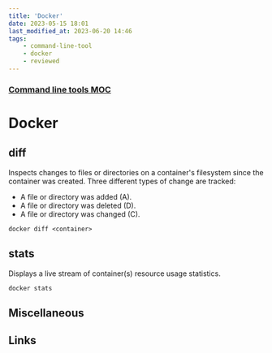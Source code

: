 ```yaml
---
title: 'Docker'
date: 2023-05-15 18:01
last_modified_at: 2023-06-20 14:46
tags:
    - command-line-tool
    - docker
    - reviewed
---
```


### [Command line tools MOC](Command%20line%20tools%20MOC.md)

# Docker

## diff

Inspects changes to files or directories on a container's filesystem since the container was created. Three different types of change are tracked:

-   A file or directory was added (A).
-   A file or directory was deleted (D).
-   A file or directory was changed (C).

```shell
docker diff <container>
```

## stats

Displays a live stream of container(s) resource usage statistics.

```shell
docker stats
```

## Miscellaneous

## Links
